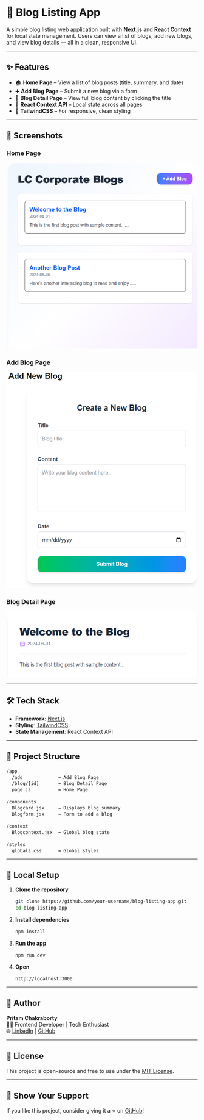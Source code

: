 # 📝 Blog Listing App

A simple blog listing web application built with **Next.js** and **React Context** for local state management. Users can view a list of blogs, add new blogs, and view blog details — all in a clean, responsive UI.

---

## ✨ Features

- 🏠 **Home Page** – View a list of blog posts (title, summary, and date)
- ➕ **Add Blog Page** – Submit a new blog via a form
- 📄 **Blog Detail Page** – View full blog content by clicking the title
- 🧠 **React Context API** – Local state across all pages
- 💅 **TailwindCSS** – For responsive, clean styling

---

## 📸 Screenshots

### Home Page
![Home Page Screenshot](./screenshots/Screenshot%202025-05-27%20015706.png)

### Add Blog Page
![Add Blog Screenshot](./screenshots/Screenshot%202025-05-27%20015714.png)

### Blog Detail Page
![Detail Page Screenshot](./screenshots/Screenshot%202025-05-27%20015725.png)




---

## 🛠️ Tech Stack

- **Framework**: [Next.js](https://nextjs.org/)
- **Styling**: [TailwindCSS](https://tailwindcss.com/)
- **State Management**: React Context API


---

## 📂 Project Structure

```
/app
  /add             → Add Blog Page
  /blog/[id]       → Blog Detail Page
  page.js          → Home Page

/components
  Blogcard.jsx     → Displays blog summary
  Blogform.jsx     → Form to add a blog

/context
  Blogcontext.jsx  → Global blog state

/styles
  globals.css      → Global styles
```

---

## 🧪 Local Setup

1. **Clone the repository**
   ```bash
   git clone https://github.com/your-username/blog-listing-app.git
   cd blog-listing-app
   ```

2. **Install dependencies**
   ```bash
   npm install
   ```

3. **Run the app**
   ```bash
   npm run dev
   ```

4. **Open**
   ```
   http://localhost:3000
   ```

---

## 🙌 Author

**Pritam Chakraborty**  
🧑‍💻 Frontend Developer | Tech Enthusiast  
🌐 [LinkedIn](https://www.linkedin.com/in/pritam-chakraborty-0b74b4243/) | [GitHub](https://github.com/rahulisbusy)

---

## 📜 License

This project is open-source and free to use under the [MIT License](LICENSE).

---

## 🌟 Show Your Support

If you like this project, consider giving it a ⭐ on [GitHub](https://github.com/rahulisbusy/LC-corporate-blogs)!

